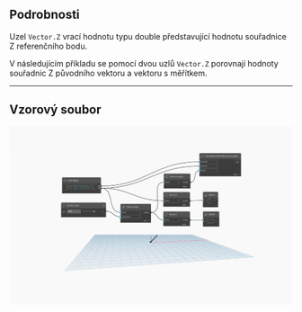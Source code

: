 ## Podrobnosti
Uzel `Vector.Z` vrací hodnotu typu double představující hodnotu souřadnice Z referenčního bodu.

V následujícím příkladu se pomocí dvou uzlů `Vector.Z` porovnají hodnoty souřadnic Z původního vektoru a vektoru s měřítkem.

___
## Vzorový soubor

![Vector.Z](./Autodesk.DesignScript.Geometry.Vector.Z_img.jpg)
